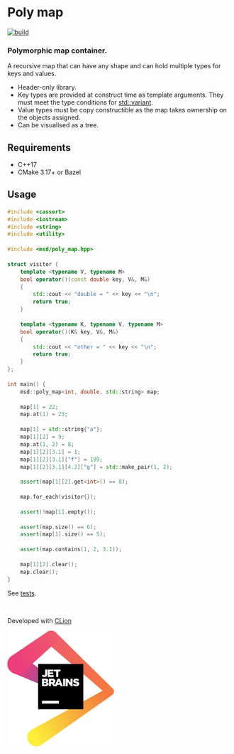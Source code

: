 # Poly map

[![build](https://github.com/andreiavrammsd/polymap/workflows/build/badge.svg)](https://github.com/andreiavrammsd/polymap/actions)

### Polymorphic map container.

A recursive map that can have any shape and can hold multiple types for keys and values.

* Header-only library.
* Key types are provided at construct time as template arguments. They must meet the type conditions
  for [std::variant](https://en.cppreference.com/w/cpp/utility/variant).
* Value types must be copy constructible as the map takes ownership on the objects assigned.
* Can be visualised as a tree.

## Requirements

* C++17
* CMake 3.17+ or Bazel

## Usage

```c++
#include <cassert>
#include <iostream>
#include <string>
#include <utility>

#include <msd/poly_map.hpp>

struct visitor {
    template <typename V, typename M>
    bool operator()(const double key, V&, M&)
    {
        std::cout << "double = " << key << "\n";
        return true;
    }

    template <typename K, typename V, typename M>
    bool operator()(K& key, V&, M&)
    {
        std::cout << "other = " << key << "\n";
        return true;
    }
};

int main() {
    msd::poly_map<int, double, std::string> map;

    map[1] = 22;
    map.at(1) = 23;
    
    map[1] = std::string{"a"};
    map[1][2] = 9;
    map.at(1, 2) = 8;
    map[1][2][3.1] = 1;
    map[1][2][3.1]["f"] = 199;
    map[1][2][3.1][4.2]["g"] = std::make_pair(1, 2);

    assert(map[1][2].get<int>() == 8);

    map.for_each(visitor{});

    assert(!map[1].empty());

    assert(map.size() == 6);
    assert(map[1].size() == 5);

    assert(map.contains(1, 2, 3.1));

    map[1][2].clear();
    map.clear();
}
```

See [tests](tests/poly_map_test.cpp).

<br>

Developed with [CLion](https://www.jetbrains.com/?from=serializer)

<a href="https://www.jetbrains.com/?from=serializer">![JetBrains](jetbrains.svg)</a>

